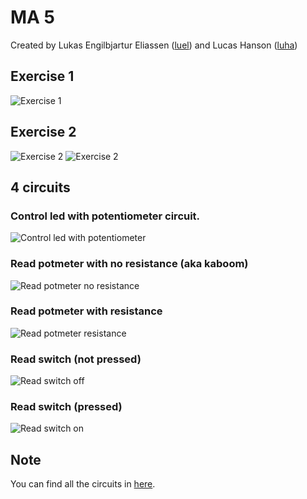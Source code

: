 # MA 5

Created by Lukas Engilbjartur Eliassen ([luel](mailto:luel@itu.dk)) and Lucas Hanson ([luha](mailto:luha@itu.dk))

## Exercise 1

![Exercise 1](./assets/exercise_1.png)

## Exercise 2

![Exercise 2](./assets/exercise_2_resistors.png)
![Exercise 2](./assets/exercise_2_voltage_divider.png)

## 4 circuits

### Control led with potentiometer circuit.

![Control led with potentiometer](./assets/control_led_with_potentiometer.png)

### Read potmeter with no resistance (aka kaboom)

![Read potmeter no resistance](./assets/read_potmeter_no_resistance.png)

### Read potmeter with resistance

![Read potmeter resistance](./assets/read_potmeter_resistance.png)

### Read switch (not pressed)

![Read switch off](./assets/read_switch_off.png)

### Read switch (pressed)

![Read switch on](./assets/read_switch_on.png)

## Note

You can find all the circuits in [here](https://github.com/lucasfth/HTMAA/blob/main/MA5/fritzing/MA5.fzz).
